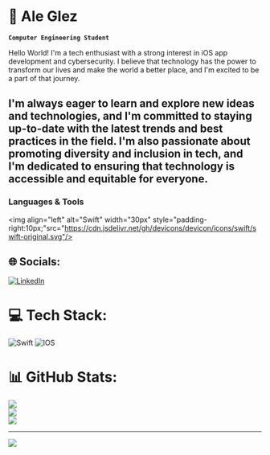 # 🐨 Ale Glez

**`Computer Engineering Student`**

Hello World! I'm a tech enthusiast with a strong interest in iOS app development and cybersecurity. I believe that technology has the power to transform our lives and make the world a better place, and I'm excited to be a part of that journey.

I'm always eager to learn and explore new ideas and technologies, and I'm committed to staying up-to-date with the latest trends and best practices in the field. I'm also passionate about promoting diversity and inclusion in tech, and I'm dedicated to ensuring that technology is accessible and equitable for everyone.
---

### Languages & Tools

<img align="left" alt="Swift" width="30px" style="padding-right:10px;"src="https://cdn.jsdelivr.net/gh/devicons/devicon/icons/swift/swift-original.svg"/>
          
          

## 🌐 Socials:
[![LinkedIn](https://img.shields.io/badge/LinkedIn-%230077B5.svg?logo=linkedin&logoColor=white)](https://linkedin.com/in/https://www.linkedin.com/in/aleglez28/) 

# 💻 Tech Stack:
![Swift](https://img.shields.io/badge/swift-F54A2A?style=for-the-badge&logo=swift&logoColor=white) ![IOS](https://img.shields.io/badge/IOS-%2320232a.svg?style=for-the-badge&logo=apple&logoColor=white)
# 📊 GitHub Stats:
![](https://github-readme-stats.vercel.app/api?username=AleSGlez&theme=nightowl&hide_border=false&include_all_commits=true&count_private=true)<br/>
![](https://github-readme-streak-stats.herokuapp.com/?user=AleSGlez&theme=nightowl&hide_border=false)<br/>
![](https://github-readme-stats.vercel.app/api/top-langs/?username=AleSGlez&theme=nightowl&hide_border=false&include_all_commits=true&count_private=true&layout=compact)

---
[![](https://visitcount.itsvg.in/api?id=AleSGlez&icon=5&color=11)](https://visitcount.itsvg.in)

<!-- Proudly created with GPRM ( https://gprm.itsvg.in ) -->
